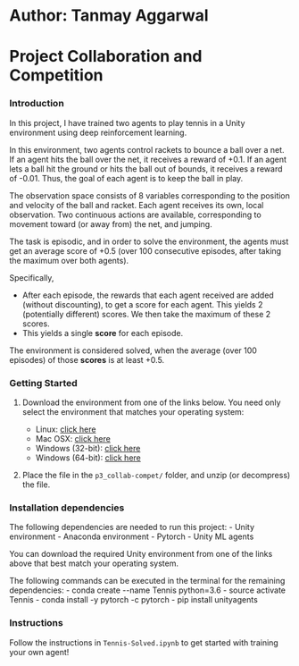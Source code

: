 # Author: Tanmay Aggarwal

# Project Collaboration and Competition

### Introduction

In this project, I have trained two agents to play tennis in a Unity environment using deep reinforcement learning.

In this environment, two agents control rackets to bounce a ball over a net. If an agent hits the ball over the net, it receives a reward of +0.1.  If an agent lets a ball hit the ground or hits the ball out of bounds, it receives a reward of -0.01.  Thus, the goal of each agent is to keep the ball in play.

The observation space consists of 8 variables corresponding to the position and velocity of the ball and racket. Each agent receives its own, local observation. Two continuous actions are available, corresponding to movement toward (or away from) the net, and jumping.

The task is episodic, and in order to solve the environment, the agents must get an average score of +0.5 (over 100 consecutive episodes, after taking the maximum over both agents).

Specifically,
- After each episode, the rewards that each agent received are added (without discounting), to get a score for each agent. This yields 2 (potentially different) scores. We then take the maximum of these 2 scores.
- This yields a single **score** for each episode.

The environment is considered solved, when the average (over 100 episodes) of those **scores** is at least +0.5.

### Getting Started

1. Download the environment from one of the links below.  You need only select the environment that matches your operating system:
    - Linux: [click here](https://s3-us-west-1.amazonaws.com/udacity-drlnd/P3/Tennis/Tennis_Linux.zip)
    - Mac OSX: [click here](https://s3-us-west-1.amazonaws.com/udacity-drlnd/P3/Tennis/Tennis.app.zip)
    - Windows (32-bit): [click here](https://s3-us-west-1.amazonaws.com/udacity-drlnd/P3/Tennis/Tennis_Windows_x86.zip)
    - Windows (64-bit): [click here](https://s3-us-west-1.amazonaws.com/udacity-drlnd/P3/Tennis/Tennis_Windows_x86_64.zip)

2. Place the file in the `p3_collab-compet/` folder, and unzip (or decompress) the file.

### Installation dependencies

The following dependencies are needed to run this project:
    - Unity environment
    - Anaconda environment
    - Pytorch
    - Unity ML agents

You can download the required Unity environment from one of the links above that best match your operating system.

The following commands can be executed in the terminal for the remaining dependencies:
    - conda create --name Tennis python=3.6
    - source activate Tennis
    - conda install -y pytorch -c pytorch
    - pip install unityagents

### Instructions

Follow the instructions in `Tennis-Solved.ipynb` to get started with training your own agent!  

